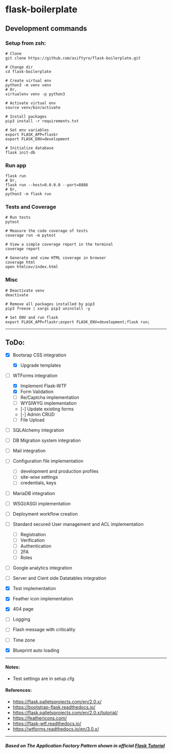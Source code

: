 
# flask-boilerplate


## Development commands


### Setup from zsh:

```
# Clone
git clone https://github.com/asiftyro/flask-boilerplate.git

# Change dir
cd flask-boilerplate

# Create virtual env
python3 -m venv venv
# Or,
virtualenv venv -p python3

# Activate virtual env
source venv/bin/activate

# Install packages
pip3 install -r requirements.txt

# Set env variables
export FLASK_APP=flaskr
export FLASK_ENV=development

# Initialize database
flask init-db
```

### Run app

```
flask run
# Or,
flask run --host=0.0.0.0 --port=8888
# Or,
python3 -m flask run
```

### Tests and Coverage

```
# Run tests
pytest

# Measure the code coverage of tests
coverage run -m pytest

# View a simple coverage report in the terminal
coverage report

# Generate and view HTML coverage in browser
coverage html
open htmlcov/index.html
```
  
### Misc  

```
# Deactivate venv
deactivate

# Remove all packages installed by pip3
pip3 freeze | xargs pip3 uninstall -y

# Set ENV and run flask
export FLASK_APP=flaskr;export FLASK_ENV=development;flask run;
```


--------------------------

  
  
## ToDo:

- [x] Bootsrap CSS integration
    - [x] Upgrade templates
- [ ] WTForms integration
    - [x] Implement Flask-WTF
    - [x] Form Validation
	- [ ] Re/Captcha implementation
	- [ ] WYSIWYG implementation
	- [-] Update existing forms
	- [-] Admin CRUD
	- [ ] File Upload
- [ ] SQLAlchemy integration
- [ ] DB Migration system integration
- [ ] Mail integration
- [ ] Configuration file implementation 
  - [ ] development and production profiles
  - [ ] site-wise settings
  - [ ] credentials, keys
- [ ] MariaDB integration
- [ ] WSGI/ASGI implementation
- [ ] Deployment workflow creation
- [ ] Standard secured User management and ACL implementation  
	- [ ]  Registration
	- [ ]  Verification
	- [ ]  Authentication
	- [ ]  2FA
	- [ ]  Roles
- [ ] Google analytics integration
- [ ] Server and Cient side Datatables integration
- [X] Test implementation
- [x] Feather icon implementation
- [x] 404 page
- [ ] Logging
- [ ] Flash message with criticality
- [ ] Time zone
- [x] Blueprint auto loading


----------------------

#### Notes:
 - Test settings are in setup.cfg

#### References:

- https://flask.palletsprojects.com/en/2.0.x/
- https://bootstrap-flask.readthedocs.io/
- https://flask.palletsprojects.com/en/2.0.x/tutorial/
- https://feathericons.com/
- https://flask-wtf.readthedocs.io/
- https://wtforms.readthedocs.io/en/3.0.x/


----------------------


##### Based on The Application Factory Pattern shown in official [Flask Tutorial](https://flask.palletsprojects.com/en/2.0.x/tutorial/)